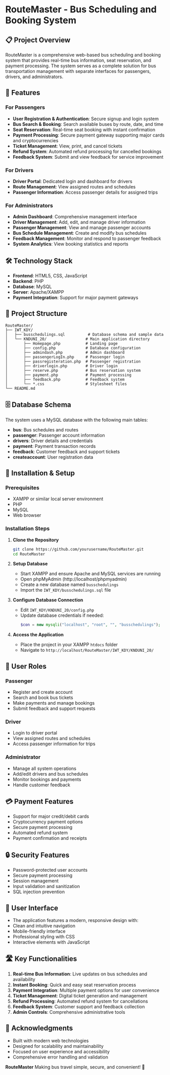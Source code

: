 # RouteMaster - Bus Scheduling and Booking System

## 📋 Project Overview

   RouteMaster is a comprehensive web-based bus scheduling and booking system that provides real-time bus information, seat reservation, and payment processing. The system serves as a complete solution for bus transportation management with separate interfaces for passengers, drivers, and administrators.

## 🚀 Features

### For Passengers

- **User Registration & Authentication**: Secure signup and login system
- **Bus Search & Booking**: Search available buses by route, date, and time
- **Seat Reservation**: Real-time seat booking with instant confirmation
- **Payment Processing**: Secure payment gateway supporting major cards and cryptocurrencies
- **Ticket Management**: View, print, and cancel tickets
- **Refund System**: Automated refund processing for cancelled bookings
- **Feedback System**: Submit and view feedback for service improvement

### For Drivers
- **Driver Portal**: Dedicated login and dashboard for drivers
- **Route Management**: View assigned routes and schedules
- **Passenger Information**: Access passenger details for assigned trips

### For Administrators

- **Admin Dashboard**: Comprehensive management interface
- **Driver Management**: Add, edit, and manage driver information
- **Passenger Management**: View and manage passenger accounts
- **Bus Schedule Management**: Create and modify bus schedules
- **Feedback Management**: Monitor and respond to passenger feedback
- **System Analytics**: View booking statistics and reports

## 🛠️ Technology Stack

- **Frontend**: HTML5, CSS, JavaScript
- **Backend**: PHP
- **Database**: MySQL
- **Server**: Apache/XAMPP
- **Payment Integration**: Support for major payment gateways

## 📁 Project Structure

```
RouteMaster/
├── IWT_KDY/
│   ├── busschedulings.sql          # Database schema and sample data
│   └── KNDUNI_20/                 # Main application directory
│       ├── Homepage.php           # Landing page
│       ├── config.php             # Database configuration
│       ├── admindash.php          # Admin dashboard
│       ├── passengerLogIn.php     # Passenger login
│       ├── passregisteration.php  # Passenger registration
│       ├── driverlogin.php        # Driver login
│       ├── reserve.php            # Bus reservation system
│       ├── payment.php            # Payment processing
│       ├── feedback.php           # Feedback system
│       └── *.css                  # Stylesheet files
└── README.md
```

## 🗄️ Database Schema

The system uses a MySQL database  with the following main tables:

- **bus**: Bus schedules and routes
- **passenger**: Passenger account information
- **drivers**: Driver details and credentials
- **payment**: Payment transaction records
- **feedback**: Customer feedback and support tickets
- **createaccount**: User registration data

## 🚀 Installation & Setup

### Prerequisites
- XAMPP or similar local server environment
- PHP
- MySQL
- Web browser

### Installation Steps

1. **Clone the Repository**
   ```bash
   git clone https://github.com/yourusername/RouteMaster.git
   cd RouteMaster
   ```
2. **Setup Database**
   - Start XAMPP and ensure Apache and MySQL services are running
   - Open phpMyAdmin (http://localhost/phpmyadmin)
   - Create a new database named `busschedulings`
   - Import the `IWT_KDY/busschedulings.sql` file

3. **Configure Database Connection**
   - Edit `IWT_KDY/KNDUNI_20/config.php`
   - Update database credentials if needed:
     ```php
     $con = new mysqli("localhost", "root", "", "busschedulings");
     ```
4. **Access the Application**
   - Place the project in your XAMPP `htdocs` folder
   - Navigate to `http://localhost/RouteMaster/IWT_KDY/KNDUNI_20/`

## 👥 User Roles

### Passenger
- Register and create account
- Search and book bus tickets
- Make payments and manage bookings
- Submit feedback and support requests

### Driver
- Login to driver portal
- View assigned routes and schedules
- Access passenger information for trips

### Administrator
- Manage all system operations
- Add/edit drivers and bus schedules
- Monitor bookings and payments
- Handle customer feedback


## 💳 Payment Features

- Support for major credit/debit cards
- Cryptocurrency payment options
- Secure payment processing
- Automated refund system
- Payment confirmation and receipts


## 🔒 Security Features

- Password-protected user accounts
- Secure payment processing
- Session management
- Input validation and sanitization
- SQL injection prevention


## 📱 User Interface
- The application features a modern, responsive design with:
- Clean and intuitive navigation
- Mobile-friendly interface
- Professional styling with CSS
- Interactive elements with JavaScript


## 🛣️ Key Functionalities

1. **Real-time Bus Information**: Live updates on bus schedules and availability
2. **Instant Booking**: Quick and easy seat reservation process
3. **Payment Integration**: Multiple payment options for user convenience
4. **Ticket Management**: Digital ticket generation and management
5. **Refund Processing**: Automated refund system for cancellations
6. **Feedback System**: Customer support and feedback collection
7. **Admin Controls**: Comprehensive administrative tools

##    🙏   Acknowledgments

- Built with modern web technologies
- Designed for scalability and maintainability
- Focused on user experience and accessibility
- Comprehensive error handling and validation

**RouteMaster** Making bus travel simple, secure, and convenient! 🚌
